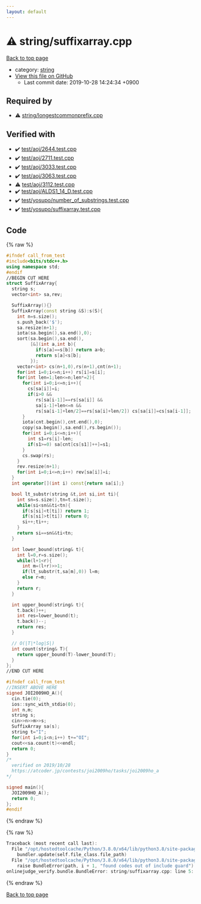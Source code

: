 ```yaml
---
layout: default
---
```


<!-- mathjax config similar to math.stackexchange -->
<script type="text/javascript" async
  src="https://cdnjs.cloudflare.com/ajax/libs/mathjax/2.7.5/MathJax.js?config=TeX-MML-AM_CHTML">
</script>
<script type="text/x-mathjax-config">
  MathJax.Hub.Config({
    TeX: { equationNumbers: { autoNumber: "AMS" }},
    tex2jax: {
      inlineMath: [ ['$','$'] ],
      processEscapes: true
    },
    "HTML-CSS": { matchFontHeight: false },
    displayAlign: "left",
    displayIndent: "2em"
  });
</script>

<script type="text/javascript" src="https://cdnjs.cloudflare.com/ajax/libs/jquery/3.4.1/jquery.min.js"></script>
<script src="https://cdn.jsdelivr.net/npm/jquery-balloon-js@1.1.2/jquery.balloon.min.js" integrity="sha256-ZEYs9VrgAeNuPvs15E39OsyOJaIkXEEt10fzxJ20+2I=" crossorigin="anonymous"></script>
<script type="text/javascript" src="../../assets/js/copy-button.js"></script>
<link rel="stylesheet" href="../../assets/css/copy-button.css" />


# :warning: string/suffixarray.cpp

<a href="../../index.html">Back to top page</a>

* category: <a href="../../index.html#b45cffe084dd3d20d928bee85e7b0f21">string</a>
* <a href="{{ site.github.repository_url }}/blob/master/string/suffixarray.cpp">View this file on GitHub</a>
    - Last commit date: 2019-10-28 14:24:34 +0900




## Required by

* :warning: <a href="longestcommonprefix.cpp.html">string/longestcommonprefix.cpp</a>


## Verified with

* :heavy_check_mark: <a href="../../verify/test/aoj/2644.test.cpp.html">test/aoj/2644.test.cpp</a>
* :heavy_check_mark: <a href="../../verify/test/aoj/2711.test.cpp.html">test/aoj/2711.test.cpp</a>
* :heavy_check_mark: <a href="../../verify/test/aoj/3033.test.cpp.html">test/aoj/3033.test.cpp</a>
* :heavy_check_mark: <a href="../../verify/test/aoj/3063.test.cpp.html">test/aoj/3063.test.cpp</a>
* :warning: <a href="../../verify/test/aoj/3112.test.cpp.html">test/aoj/3112.test.cpp</a>
* :heavy_check_mark: <a href="../../verify/test/aoj/ALDS1_14_D.test.cpp.html">test/aoj/ALDS1_14_D.test.cpp</a>
* :heavy_check_mark: <a href="../../verify/test/yosupo/number_of_substrings.test.cpp.html">test/yosupo/number_of_substrings.test.cpp</a>
* :heavy_check_mark: <a href="../../verify/test/yosupo/suffixarray.test.cpp.html">test/yosupo/suffixarray.test.cpp</a>


## Code

<a id="unbundled"></a>
{% raw %}
```cpp
#ifndef call_from_test
#include<bits/stdc++.h>
using namespace std;
#endif
//BEGIN CUT HERE
struct SuffixArray{
  string s;
  vector<int> sa,rev;

  SuffixArray(){}
  SuffixArray(const string &S):s(S){
    int n=s.size();
    s.push_back('$');
    sa.resize(n+1);
    iota(sa.begin(),sa.end(),0);
    sort(sa.begin(),sa.end(),
         [&](int a,int b){
           if(s[a]==s[b]) return a>b;
           return s[a]<s[b];
         });
    vector<int> cs(n+1,0),rs(n+1),cnt(n+1);
    for(int i=0;i<=n;i++) rs[i]=s[i];
    for(int len=1;len<=n;len*=2){
      for(int i=0;i<=n;i++){
        cs[sa[i]]=i;
        if(i>0 &&
           rs[sa[i-1]]==rs[sa[i]] &&
           sa[i-1]+len<=n &&
           rs[sa[i-1]+len/2]==rs[sa[i]+len/2]) cs[sa[i]]=cs[sa[i-1]];
      }
      iota(cnt.begin(),cnt.end(),0);
      copy(sa.begin(),sa.end(),rs.begin());
      for(int i=0;i<=n;i++){
        int s1=rs[i]-len;
        if(s1>=0) sa[cnt[cs[s1]]++]=s1;
      }
      cs.swap(rs);
    }
    rev.resize(n+1);
    for(int i=0;i<=n;i++) rev[sa[i]]=i;
  }
  int operator[](int i) const{return sa[i];}

  bool lt_substr(string &t,int si,int ti){
    int sn=s.size(),tn=t.size();
    while(si<sn&&ti<tn){
      if(s[si]<t[ti]) return 1;
      if(s[si]>t[ti]) return 0;
      si++;ti++;
    }
    return si==sn&&ti<tn;
  }

  int lower_bound(string& t){
    int l=0,r=s.size();
    while(l+1<r){
      int m=(l+r)>>1;
      if(lt_substr(t,sa[m],0)) l=m;
      else r=m;
    }
    return r;
  }

  int upper_bound(string& t){
    t.back()++;
    int res=lower_bound(t);
    t.back()--;
    return res;
  }

  // O(|T|*log|S|)
  int count(string& T){
    return upper_bound(T)-lower_bound(T);
  }
};
//END CUT HERE

#ifndef call_from_test
//INSERT ABOVE HERE
signed JOI2009HO_A(){
  cin.tie(0);
  ios::sync_with_stdio(0);
  int n,m;
  string s;
  cin>>n>>m>>s;
  SuffixArray sa(s);
  string t="I";
  for(int i=0;i<n;i++) t+="OI";
  cout<<sa.count(t)<<endl;
  return 0;
}
/*
  verified on 2019/10/28
  https://atcoder.jp/contests/joi2009ho/tasks/joi2009ho_a
*/

signed main(){
  JOI2009HO_A();
  return 0;
};
#endif

```
{% endraw %}

<a id="bundled"></a>
{% raw %}
```cpp
Traceback (most recent call last):
  File "/opt/hostedtoolcache/Python/3.8.0/x64/lib/python3.8/site-packages/onlinejudge_verify/docs.py", line 339, in write_contents
    bundler.update(self.file_class.file_path)
  File "/opt/hostedtoolcache/Python/3.8.0/x64/lib/python3.8/site-packages/onlinejudge_verify/bundle.py", line 119, in update
    raise BundleError(path, i + 1, "found codes out of include guard")
onlinejudge_verify.bundle.BundleError: string/suffixarray.cpp: line 5: found codes out of include guard

```
{% endraw %}

<a href="../../index.html">Back to top page</a>

